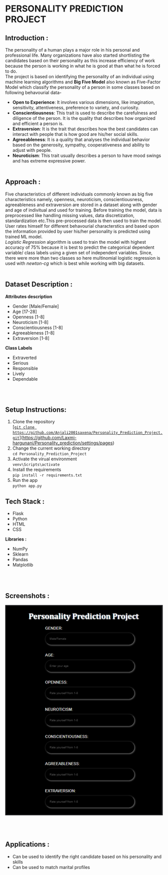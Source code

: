 # PERSONALITY PREDICTION PROJECT

## Introduction :
The personality of a human plays a major role in his personal and professional life. Many organizations have also started shortlisting the candidates based on their personality as this increase efficiency of work because the person is working in what he is good at than what he is forced to do. <br>
The project is based on identifying the personality of an individual using machine learning algorithms and **Big Five Model** also known as Five-Factor Model which classify the personality of a person in some classes based on following behavourial data- <br>
- **Open to Experience**: It involves various dimensions, like imagination, sensitivity, attentiveness, preference to variety, and curiosity.
- **Conscientiousness**: This trait is used to describe the carefulness and diligence of the person. It is the quality that describes how organized and efficient a person is.
- **Extraversion**: It is the trait that describes how the best candidates can interact with people that is how good are his/her social skills.
- **Agreeableness**: It is a quality that analyses the individual behavior based on the generosity, sympathy, cooperativeness and ability to adjust with people.
- **Neuroticism**: This trait usually describes a person to have mood swings and has extreme expressive power.
<br><br>

## Approach :
Five characteristics of different individuals commonly known as big five characteristics namely, openness, neuroticism, conscientiousness, agreeableness and extraversion are stored in a dataset along with gender and age of indivitual and used for training. Before training the model, data is preprocessed like handling missing values, data discretization, standardization etc.This pre-processed data is then used to train the model. User rates himself for different behavourial characterstics and based upon the information provided by user his/her personality is predicted using trained ML model.
<br>
*Logistic Regression* algorithm is used to train the model with highest accuracy of 75% because it is best to predict the categorical dependent variable/ class labels using a given set of independent variables. Since, there were more than two classes so here multinomial logistic regression is used with *newton-cg* which is best while working with big datasets.
<br><br>

## Dataset Description :
**Attributes description**   
- Gender [Male/Female]
- Age [17-28]
- Openness [1-8]
- Neuroticism [1-8]
- Conscientiousness	[1-8]
- Agreeableness [1-8]
- Extraversion [1-8]

**Class Labels**
- Extraverted
- Serious
- Responsible
- Lively
- Dependable

<br><br>

## Setup Instructions:
1. Clone the repository <br>
[[`git clone https://github.com/Anjali2001saxena/Personality_Prediction_Project.git`](https://github.com/Laxmi-hargunani/Personality_prediction/settings/pages)](https://github.com/Laxmi-hargunani/Personality_prediction/settings/pages)
2. Change the current working directory <br>
`cd Personality_Prediction_Project`
3. Activate the virual environment <br>
`venv\Scripts\activate`
4. Install the requirements <br>
`pip install -r requirements.txt`
5. Run the app <br>
`python app.py`

## Tech Stack :
- Flask
- Python
- HTML
- CSS

**Libraries :**
- NumPy
- Sklearn
- Pandas
- Matplotlib

<br><br>

## Screenshots :
<p align="center">
  <img src="Screenshots/Home.PNG">
</p>
<br><br>

## Applications :
- Can be used to identify the right candidate based on his personality and skills
- Can be used to match marital profiles
